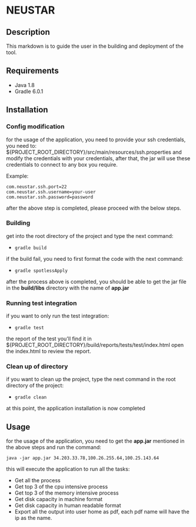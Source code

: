 # NEUSTAR

## Description

This markdown is to guide the user in the building and deployment of the tool.



## Requirements

 - Java 1.8
 - Gradle 6.0.1

## Installation


### Config modification

for the usage of the application, you need to provide your ssh credentials, you need to: ${PROJECT_ROOT_DIRECTORY}/src/main/resources/ssh.properties and modify the credentials with your credentials, after that, the jar will use these credentials to connect to any box you require.

Example: 

    com.neustar.ssh.port=22
    com.neustar.ssh.username=your-user
    com.neustar.ssh.password=password

after the above step is completed, please proceed with the below steps. 

### Building
get into the root directory of the project and type the next command:

-   `gradle build`

if the build fail, you need to first format the code with the next command:

-   `gradle spotlessApply`

after the process above is completed, you should be able to get the jar file in the  **build/libs**  directory with the name of **app.jar**

### Running test integration

if you want to only run the test integration:

-   `gradle test`

the report of the test you'll find it in ${PROJECT_ROOT_DIRECTORY}/build/reports/tests/test/index.html
open the index.html to review the report.

### Clean up of directory

if you want to clean up the project, type the next command in the root directory of the project:

-   `gradle clean`

at this point, the application installation is now completed

## Usage


for the usage of the application, you need to get the **app.jar** mentioned in the above steps and run the command:

    java -jar app.jar 34.203.33.78,100.26.255.64,100.25.143.64

this will execute the application to run all the tasks:

 - Get all the process
 - Get top 3 of the cpu intensive process
 - Get top 3 of the memory intensive process
 - Get disk capacity in machine format
 - Get disk capacity in human readable format
 - Export all the output into user home as pdf, each pdf name will have the ip as the name.
